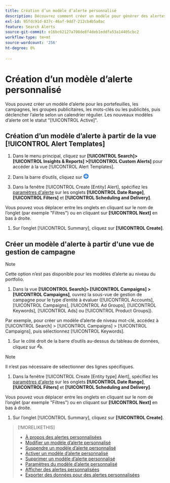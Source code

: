 ```yaml
---
title: Création d’un modèle d’alerte personnalisé
description: Découvrez comment créer un modèle pour générer des alertes personnalisées.
exl-id: 95fdc91d-837c-46af-9dd7-212cb4b5a8ac
feature: Search Alerts
source-git-commit: e16bc62127a708de8f4deb1eddfa53a14405cbc2
workflow-type: tm+mt
source-wordcount: '256'
ht-degree: 0%

---
```


# Création d’un modèle d’alerte personnalisé

Vous pouvez créer un modèle d’alerte pour les portefeuilles, les campagnes, les groupes publicitaires, les mots-clés ou les publicités, puis déclencher l’alerte selon un calendrier régulier. Les nouveaux modèles d’alerte ont le statut &quot;[!UICONTROL Active]&quot;.

## Création d’un modèle d’alerte à partir de la vue [!UICONTROL Alert Templates]

1. Dans le menu principal, cliquez sur **[!UICONTROL Search]> [!UICONTROL Insights & Reports] >[!UICONTROL Custom Alerts]** pour accéder à la vue [!UICONTROL Alert Templates].

1. Dans la barre d’outils, cliquez sur ![Créer](/help/search-social-commerce/assets/add.png ", puis sélectionnez le type d’entité à évaluer ([!UICONTROL Portfolio], [!UICONTROL Account], [!UICONTROL Campaign], [!UICONTROL Ad Group], [!UICONTROL Keyword], [!UICONTROL Ad] ou [!UICONTROL Product Group]).")

1. Dans la fenêtre [!UICONTROL Create \[Entity\] Alert], spécifiez les [ paramètres d&#39;alerte](alert-template-settings.md) sur les onglets **[!UICONTROL Date Range]**, **[!UICONTROL Filters]** et **[!UICONTROL Scheduling and Delivery]**.

Vous pouvez vous déplacer entre les onglets en cliquant sur le nom de l’onglet (par exemple &quot;Filtres&quot;) ou en cliquant sur **[!UICONTROL Next]** en bas à droite.

1. Sur l’onglet [!UICONTROL Summary], cliquez sur **[!UICONTROL Create]**.

## Créer un modèle d&#39;alerte à partir d&#39;une vue de gestion de campagne

>[!NOTE]
>
>Cette option n’est pas disponible pour les modèles d’alerte au niveau du portfolio.

1. Dans la vue **[!UICONTROL Search]> [!UICONTROL Campaigns] >[!UICONTROL Campaigns]**, ouvrez la sous-vue de gestion de campagne pour le type d’entité à évaluer ([!UICONTROL Accounts], [!UICONTROL Campaigns], [!UICONTROL Ad Groups], [!UICONTROL Keywords], [!UICONTROL Ads] ou [!UICONTROL Product Groups]).

Par exemple, pour créer un modèle d’alerte de niveau mot-clé, accédez à [!UICONTROL Search] > [!UICONTROL Campaigns] > [!UICONTROL Campaigns], puis sélectionnez [!UICONTROL Keywords].

1. Sur le côté droit de la barre d’outils au-dessus du tableau de données, cliquez sur ![Créer une alerte](/help/search-social-commerce/assets/add-alert.png "Créer une alerte").

>[!NOTE]
>
>Il n’est pas nécessaire de sélectionner des lignes spécifiques.

1. Dans la fenêtre [!UICONTROL Create \[Entity type\] Alert], spécifiez les [ paramètres d&#39;alerte](alert-template-settings.md) sur les onglets **[!UICONTROL Date Range]**, **[!UICONTROL Filters]** et **[!UICONTROL Scheduling and Delivery]**.

Vous pouvez vous déplacer entre les onglets en cliquant sur le nom de l’onglet (par exemple &quot;Filtres&quot;) ou en cliquant sur **[!UICONTROL Next]** en bas à droite.

1. Sur l’onglet [!UICONTROL Summary], cliquez sur **[!UICONTROL Create]**.

>[!MORELIKETHIS]
>
>* [À propos des alertes personnalisées](alert-about.md)
>* [Modifier un modèle d’alerte personnalisé](alert-template-edit.md)
>* [Suspendre un modèle d’alerte personnalisé](alert-template-pause.md)
>* [Activer un modèle d’alerte personnalisé](alert-template-activate.md)
>* [ Supprimer un modèle d’alerte personnalisé](alert-template-delete.md)
>* [ Paramètres du modèle d’alerte personnalisé](alert-template-settings.md)
>* [ Afficher des alertes personnalisées](alert-view.md)
>* [Exporter des données pour des alertes personnalisées](alert-export-data.md)
